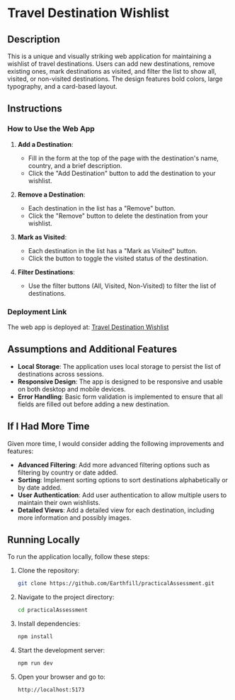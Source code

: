 # Travel Destination Wishlist

## Description

This is a unique and visually striking web application for maintaining a wishlist of travel destinations. Users can add new destinations, remove existing ones, mark destinations as visited, and filter the list to show all, visited, or non-visited destinations. The design features bold colors, large typography, and a card-based layout.

## Instructions

### How to Use the Web App

1. **Add a Destination**:
    - Fill in the form at the top of the page with the destination's name, country, and a brief description.
    - Click the "Add Destination" button to add the destination to your wishlist.

2. **Remove a Destination**:
    - Each destination in the list has a "Remove" button.
    - Click the "Remove" button to delete the destination from your wishlist.

3. **Mark as Visited**:
    - Each destination in the list has a "Mark as Visited" button.
    - Click the button to toggle the visited status of the destination.

4. **Filter Destinations**:
    - Use the filter buttons (All, Visited, Non-Visited) to filter the list of destinations.

### Deployment Link

The web app is deployed at: [Travel Destination Wishlist](https://)

## Assumptions and Additional Features

- **Local Storage**: The application uses local storage to persist the list of destinations across sessions.
- **Responsive Design**: The app is designed to be responsive and usable on both desktop and mobile devices.
- **Error Handling**: Basic form validation is implemented to ensure that all fields are filled out before adding a new destination.

## If I Had More Time

Given more time, I would consider adding the following improvements and features:

- **Advanced Filtering**: Add more advanced filtering options such as filtering by country or date added.
- **Sorting**: Implement sorting options to sort destinations alphabetically or by date added.
- **User Authentication**: Add user authentication to allow multiple users to maintain their own wishlists.
- **Detailed Views**: Add a detailed view for each destination, including more information and possibly images.

## Running Locally

To run the application locally, follow these steps:

1. Clone the repository:
    ```bash
    git clone https://github.com/Earthfill/practicalAssessment.git
    ```

2. Navigate to the project directory:
    ```bash
    cd practicalAssessment
    ```

3. Install dependencies:
    ```bash
    npm install
    ```

4. Start the development server:
    ```bash
    npm run dev
    ```

5. Open your browser and go to:
    ```bash
    http://localhost:5173
    ```